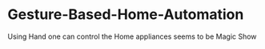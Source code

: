 # Gesture-Based-Home-Automation
Using Hand one can control the Home appliances seems to be Magic Show
